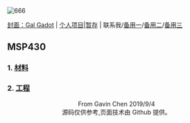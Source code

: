 ![666](https://eiet.xyz/69018301_1562413323895779_2044539283561512274_n.jpg)

[封面：Gal Gadot](https://baike.baidu.com/item/%E7%9B%96%E5%B0%94%C2%B7%E5%8A%A0%E6%9C%B5) | [个人项目](https://eiet.xyz/ITEM/)|[暂存](https://github.com/Heanden/EIES/tree/master/tran) | <a target="_blank" href="http://mail.qq.com/cgi-bin/qm_share?t=qm_mailme&email=kPj18f735fL50Pb-6P3x_fy_8--9" style="text-decoration:none;">联系我</a>/[备用一](mailto:838045868@qq.com)/[备用二](mailto:heangubi@outlook.com)/[备用三](mailto:heangubi@gmail.com)

## MSP430

### 1. [材料](https://github.com/Heanden/EIES/tree/master/MSP430/info)

### 2. [工程](https://github.com/Heanden/EIES/tree/master/MSP430/subject)

<center>From Gavin Chen 2019/9/4</center>
<center>源码仅供参考,页面技术由 Github 提供。</center>

